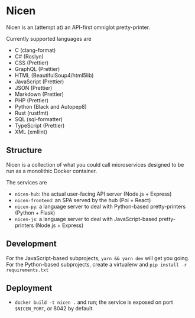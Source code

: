 Nicen
=====

Nicen is an (attempt at) an API-first omniglot pretty-printer.

Currently supported languages are

* C (clang-format)
* C# (Roslyn)
* CSS (Prettier)
* GraphQL (Prettier)
* HTML (BeautifulSoup4/html5lib)
* JavaScript (Prettier)
* JSON (Prettier)
* Markdown (Prettier)
* PHP (Prettier)
* Python (Black and Autopep8)
* Rust (rustfmt)
* SQL (sql-formatter)
* TypeScript (Prettier)
* XML (xmllint)

Structure
---------

Nicen is a collection of what you could call microservices
designed to be run as a monolithic Docker container.

The services are 

* `nicen-hub`: the actual user-facing API server (Node.js + Express)
* `nicen-frontend`: an SPA served by the hub (Poi + React)
* `nicen-py`: a language server to deal with Python-based pretty-printers (Python + Flask)
* `nicen-js`: a language server to deal with JavaScript-based pretty-printers (Node.js + Express)

Development
-----------

For the JavaScript-based subprojects, `yarn && yarn dev` will get you going.
For the Python-based subprojects, create a virtualenv and `pip install -r requirements.txt`

Deployment
----------

* `docker build -t nicen .` and run; the service is exposed on port `$NICEN_PORT`, or 8042 by default.
